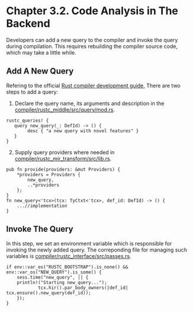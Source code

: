# Chapter 3.2. Code Analysis in The Backend
Developers can add a new query to the compiler and invoke the query during compilation. 
This requires rebuilding the compiler source code, which may take a little while.

## Add A New Query
Refering to the official [Rust compiler development guide](https://rustc-dev-guide.rust-lang.org/query.html#adding-a-new-query),
There are two steps to add a query:
1) Declare the query name, its arguments and description in the [compiler/rustc_middle/src/query/mod.rs](https://github.com/Artisan-Lab/rap-rust/blob/master/compiler/rustc_middle/src/query/mod.rs).
```
rustc_queries! {
   query new_query(_: DefId) -> () {
        desc { "a new query with novel features" }
   }
}
``` 
2) Supply query providers where needed in [compiler/rustc_mir_transform/src/lib.rs](https://github.com/Artisan-Lab/rap-rust/blob/master/compiler/rustc_mir_transform/src/lib.rs).
```
pub fn provide(providers: &mut Providers) {
    *providers = Providers {
        new_query,
        ..*providers
    };
}
fn new_query<'tcx>(tcx: TyCtxt<'tcx>, def_id: DefId) -> () {
    ...//implementation
}
```

## Invoke The Query
In this step, we set an environment variable which is responsible for invoking the newly added query.
The correponding file for managing such variables is [compiler/rustc_interface/src/passes.rs](https://github.com/Artisan-Lab/rap-rust/blob/master/compiler/rustc_interface/src/passes.rs).
```
if env::var_os("RUSTC_BOOTSTRAP").is_none() && env::var_os("NEW_QUERY").is_some() {
    sess.time("new_query", || {
    println!("Starting new_query...");
            tcx.hir().par_body_owners(|def_id| tcx.ensure().new_query(def_id));
    });
}
```
